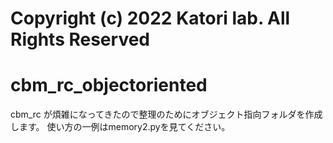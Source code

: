 # Copyright (c) 2022 Katori lab. All Rights Reserved

# cbm_rc_objectoriented

cbm_rc が煩雑になってきたので整理のためにオブジェクト指向フォルダを作成します。
使い方の一例はmemory2.pyを見てください。
